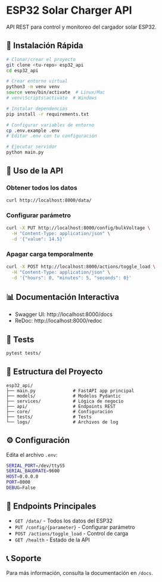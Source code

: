 # ESP32 Solar Charger API

API REST para control y monitoreo del cargador solar ESP32.

## 🚀 Instalación Rápida

```bash
# Clonar/crear el proyecto
git clone <tu-repo> esp32_api
cd esp32_api

# Crear entorno virtual
python3 -m venv venv
source venv/bin/activate  # Linux/Mac
# venv\Scripts\activate  # Windows

# Instalar dependencias
pip install -r requirements.txt

# Configurar variables de entorno
cp .env.example .env
# Editar .env con tu configuración

# Ejecutar servidor
python main.py
```

## 📡 Uso de la API

### Obtener todos los datos
```bash
curl http://localhost:8000/data/
```

### Configurar parámetro
```bash
curl -X PUT http://localhost:8000/config/bulkVoltage \
  -H "Content-Type: application/json" \
  -d '{"value": 14.5}'
```

### Apagar carga temporalmente
```bash
curl -X POST http://localhost:8000/actions/toggle_load \
  -H "Content-Type: application/json" \
  -d '{"hours": 0, "minutes": 5, "seconds": 0}'
```

## 📊 Documentación Interactiva

- Swagger UI: http://localhost:8000/docs
- ReDoc: http://localhost:8000/redoc

## 🧪 Tests

```bash
pytest tests/
```

## 📁 Estructura del Proyecto

```
esp32_api/
├── main.py              # FastAPI app principal
├── models/              # Modelos Pydantic
├── services/            # Lógica de negocio
├── api/                 # Endpoints REST
├── core/                # Configuración
├── tests/               # Tests
└── logs/                # Archivos de log
```

## ⚙️ Configuración

Edita el archivo `.env`:

```bash
SERIAL_PORT=/dev/ttyS5
SERIAL_BAUDRATE=9600
HOST=0.0.0.0
PORT=8000
DEBUG=False
```

## 🔗 Endpoints Principales

- `GET /data/` - Todos los datos del ESP32
- `PUT /config/{parameter}` - Configurar parámetro
- `POST /actions/toggle_load` - Control de carga
- `GET /health` - Estado de la API

## 📞 Soporte

Para más información, consulta la documentación en `/docs`.

